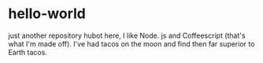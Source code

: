 # hello-world
just another repository
hubot here, I like Node. js and Coffeescript (that's what I'm made off).
I've had tacos on the moon and find then far superior to Earth tacos.
